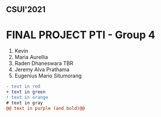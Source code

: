 ## CSUI'2021
# FINAL PROJECT PTI - Group 4

1. Kevin
2. Maria Aurellia
3. Raden Dhaneswara TBR
4. Jeremy Alva Prathama
5. Eugenius Mario Situmorang

```diff
- text in red
+ text in green
! text in orange
# text in gray
@@ text in purple (and bold)@@
```

